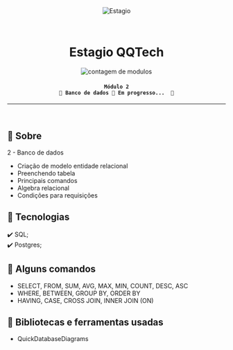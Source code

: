 <div align="center" id="top"> 
  <img src="https://queroquero.hublocal.com.br/ugloavuw/2022/11/logo.png" alt="Estagio" />

  &#xa0;
</div>

<h1 align="center">
	Estagio QQTech
</h1>

<p align="center">
  <img alt="contagem de modulos" src="https://img.shields.io/badge/modulo_2-em progresso-blue">
</p>

<!-- Status -->

<h4 align="center"> 
	
	Módulo 2
	🚧 Banco de dados 🚀 Em progresso...  🚧
</h4> 

<hr>

<br>

## :dart: Sobre ##

2 - Banco de dados
- Criação de modelo entidade relacional
- Preenchendo tabela
- Principais comandos
- Algebra relacional
- Condições para requisições

## :rocket: Tecnologias ##

:heavy_check_mark: SQL;\
:heavy_check_mark: Postgres;

## 💫 Alguns comandos ##
- SELECT, FROM, SUM, AVG, MAX, MIN, COUNT, DESC, ASC
- WHERE, BETWEEN, GROUP BY, ORDER BY
- HAVING, CASE, CROSS JOIN, INNER JOIN (ON)

## :checkered_flag: Bibliotecas e ferramentas usadas ##
- QuickDatabaseDiagrams
